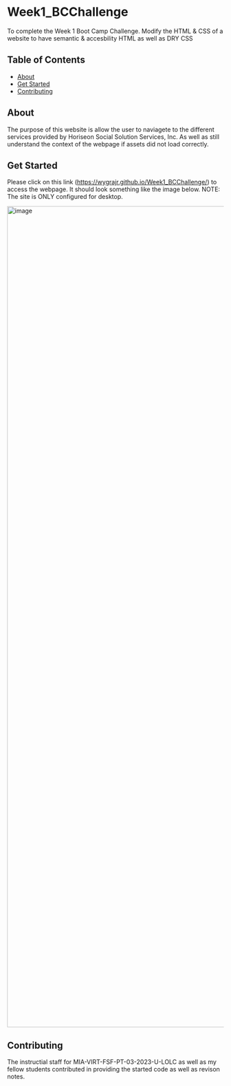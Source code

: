 # Week1_BCChallenge
To complete the Week 1 Boot Camp Challenge. Modify the HTML & CSS of a website to have semantic & accesbility HTML as well as DRY CSS

## Table of Contents

- [About](#about)
- [Get Started](#get_started)
- [Contributing](#contributing)

## About
The purpose of this website is allow the user to naviagete to the different services provided by Horiseon Social Solution Services, Inc. As well as still understand the context of the webpage if assets did not load correctly.

## Get Started
Please click on this link (https://wygrajr.github.io/Week1_BCChallenge/) to access the webpage. It should look something like the image below. NOTE: The site is ONLY configured for desktop.

<img width="1910" alt="image" src="https://user-images.githubusercontent.com/122579820/230476396-da2ed829-f4fa-418c-b066-703e4a8ef604.png">

## Contributing
The instructial staff for MIA-VIRT-FSF-PT-03-2023-U-LOLC as well as my fellow students contributed in providing the started code as well as revison notes.
